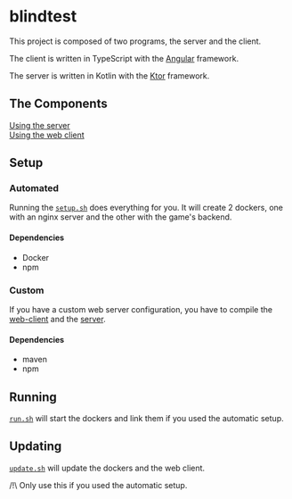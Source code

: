 # blindtest

This project is composed of two programs, the server and the client.

The client is written in TypeScript with the [Angular](https://angular.io)
framework.

The server is written in Kotlin with the [Ktor](https://ktor.io) framework.

## The Components

[Using the server](server/README.md)\
[Using the web client](web-client/README.md)

## Setup

### Automated

Running the [`setup.sh`](setup.sh) does everything for you.
It will create 2 dockers, one with an nginx server and the other
with the game's backend.

#### Dependencies

- Docker
- npm

### Custom

If you have a custom web server configuration, you have to compile
the [web-client](web-client/README.md) and the [server](server/README.md).

#### Dependencies

- maven
- npm

## Running

[`run.sh`](run.sh) will start the dockers and link them if you used
the automatic setup.

## Updating

[`update.sh`](update.sh) will update the dockers and the web client.

/!\ Only use this if you used the automatic setup.
